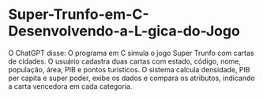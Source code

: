 # Super-Trunfo-em-C-Desenvolvendo-a-L-gica-do-Jogo
O ChatGPT disse:  O programa em C simula o jogo Super Trunfo com cartas de cidades. O usuário cadastra duas cartas com estado, código, nome, população, área, PIB e pontos turísticos. O sistema calcula densidade, PIB per capita e super poder, exibe os dados e compara os atributos, indicando a carta vencedora em cada categoria.
